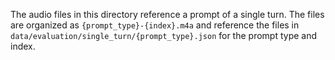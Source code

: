 The audio files in this directory reference a prompt of a single turn. The files are organized as `{prompt_type}-{index}.m4a` and reference the files in `data/evaluation/single_turn/{prompt_type}.json` for the prompt type and index.

